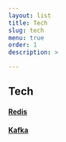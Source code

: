 ```yaml
---
layout: list
title: Tech
slug: tech
menu: true
order: 1
description: >

---
```


## Tech

#### [Redis](https://igkim89.github.io/category/redis/)

#### [Kafka](https://igkim89.github.io/category/kafka/)